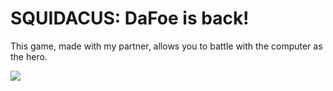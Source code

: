 <h1> SQUIDACUS: DaFoe is back! </h1>
<p> This game, made with my partner, allows you to battle with the computer as the hero. </p>
<img src = "http://paperlief.com/images/dark-forest-moon-wallpaper-2.jpg" />
